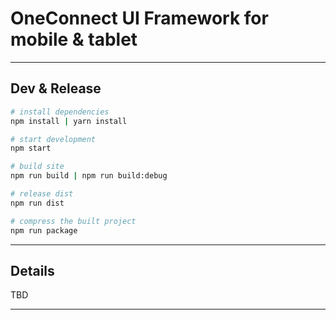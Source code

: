 # OneConnect UI Framework for mobile & tablet

------

## Dev & Release

``` bash
# install dependencies
npm install | yarn install

# start development
npm start

# build site
npm run build | npm run build:debug

# release dist
npm run dist

# compress the built project
npm run package

```

------

## Details

TBD

------

